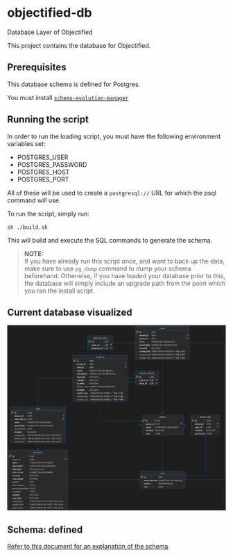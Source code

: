 # objectified-db

Database Layer of Objectified

This project contains the database for Objectified.

## Prerequisites

This database schema is defined for Postgres.

You must install [`schema-evolution-manager`](https://github.com/mbryzek/schema-evolution-manager) 

## Running the script

In order to run the loading script, you must have the following environment variables
set:

- POSTGRES_USER
- POSTGRES_PASSWORD
- POSTGRES_HOST
- POSTGRES_PORT

All of these will be used to create a `postgresql://` URL for which the psql command
will use.

To run the script, simply run:

```shell
sh ./build.sh
```

This will build and execute the SQL commands to generate the schema.

> **NOTE:**\
> If you have already run this script once, and want to back up the data, make sure
> to use `pg_dump` command to dump your schema beforehand.  Otherwise, if you have loaded
> your database prior to this, the database will simply include an upgrade path from the
> point which you ran the install script.

## Current database visualized

![image](images/current-db.png "Current Database Relationship")

## Schema: defined

[Refer to this document for an explanation of the schema](docs/schema.md).